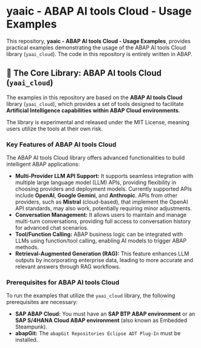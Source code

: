 # yaaic - ABAP AI tools Cloud - Usage Examples

This repository, **yaaic - ABAP AI tools Cloud - Usage Examples**, provides practical examples demonstrating the usage of the ABAP AI tools Cloud library (`yaai_cloud`). The code in this repository is entirely written in ABAP.

## 🔗 The Core Library: ABAP AI tools Cloud (`yaai_cloud`)

The examples in this repository are based on the **ABAP AI tools Cloud** library (`yaai_cloud`), which provides a set of tools designed to facilitate **Artificial Intelligence capabilities within ABAP Cloud environments**.

The library is experimental and released under the MIT License, meaning users utilize the tools at their own risk.

### Key Features of ABAP AI tools Cloud

The ABAP AI tools Cloud library offers advanced functionalities to build intelligent ABAP applications:

*   **Multi-Provider LLM API Support:** It supports seamless integration with multiple large language model (LLM) APIs, providing flexibility in choosing providers and deployment models. Currently supported APIs include **OpenAI**, **Google Gemini**, and **Anthropic**. APIs from other providers, such as **Mistral** (cloud-based), that implement the OpenAI API standards, may also work, potentially requiring minor adjustments.
*   **Conversation Management:** It allows users to maintain and manage multi-turn conversations, providing full access to conversation history for advanced chat scenarios.
*   **Tool/Function Calling:** ABAP business logic can be integrated with LLMs using function/tool calling, enabling AI models to trigger ABAP methods.
*   **Retrieval-Augmented Generation (RAG):** This feature enhances LLM outputs by incorporating enterprise data, leading to more accurate and relevant answers through RAG workflows.

### Prerequisites for ABAP AI tools Cloud

To run the examples that utilize the `yaai_cloud` library, the following prerequisites are necessary:

*   **SAP ABAP Cloud:** You must have an **SAP BTP ABAP environment** or an **SAP S/4HANA Cloud ABAP environment** (also known as Embedded Steampunk).
*   **abapGit:** The `abapGit Repositories Eclipse ADT Plug-In` must be installed.